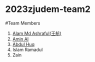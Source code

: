 # 2023zjudem-team2
#Team Members
1. [Alam Md Ashraful(王航)](https://ashraful756.github.io/Ashraful_Profile/)
2. [Amin Al](https://aminal333.github.io/alamin_bio/)
3. [Abdul Huq](https://abdulhaq2.github.io/DIGITAL-INDUSTRIAL-DESIGN-REVOLUTION/)
4. Islam Ramadul
5. Zain
